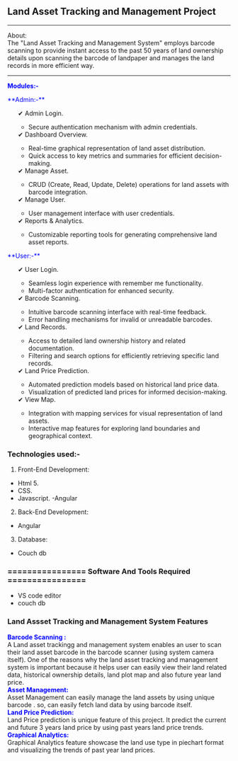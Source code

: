 <h2>Land Asset Tracking and Management Project</h2>

<hr>
<bold>About:</bold><br>
The "Land Asset Tracking and Management System" employs barcode scanning to provide instant access to the past 50 years of land ownership details upon scanning the barcode of landpaper and manages the land records in more efficient way.
<hr>

<span style="color:blue">**Modules:-**</span><br>
<p><span style="color:blue">**Admin:-**</span></p>
<ul>
    <span>&#10004;</span> Admin Login.
        <ul>
            <li>Secure authentication mechanism with admin credentials.</li>
        </ul>
    <span>&#10004;</span> Dashboard Overview.
        <ul>
            <li>Real-time graphical representation of land asset distribution.</li>
            <li>Quick access to key metrics and summaries for efficient decision-making.</li>
        </ul>
    <span>&#10004;</span> Manage Asset.
        <ul>
            <li>CRUD (Create, Read, Update, Delete) operations for land assets with barcode integration.</li>
        </ul>
    <span>&#10004;</span> Manage User.
        <ul>
            <li>User management interface with user credentials.</li>
        </ul>
    <span>&#10004;</span> Reports & Analytics.
        <ul>
            <li>Customizable reporting tools for generating comprehensive land asset reports.</li>
        </ul>
</ul>

<p><span style="color:blue">**User:-**</span></p>
<ul>
    <span>&#10004;</span> User Login.
        <ul>
            <li>Seamless login experience with remember me functionality.</li>
            <li>Multi-factor authentication for enhanced security.</li>
        </ul>
    <span>&#10004;</span> Barcode Scanning.
        <ul>
            <li>Intuitive barcode scanning interface with real-time feedback.</li>
            <li>Error handling mechanisms for invalid or unreadable barcodes.</li>
        </ul>
    <span>&#10004;</span> Land Records.
        <ul>
            <li>Access to detailed land ownership history and related documentation.</li>
            <li>Filtering and search options for efficiently retrieving specific land records.</li>
        </ul>
    <span>&#10004;</span> Land Price Prediction.
        <ul>
            <li>Automated prediction models based on historical land price data.</li>
            <li>Visualization of predicted land prices for informed decision-making.</li>
        </ul>
    <span>&#10004;</span> View Map.
        <ul>
            <li>Integration with mapping services for visual representation of land assets.</li>
            <li>Interactive map features for exploring land boundaries and geographical context.</li>
        </ul>
</ul>



### Technologies used:-
1. Front-End Development:
- Html 5.
- CSS.
- Javascript.
-Angular

2. Back-End Development:
- Angular

3. Database:
- Couch db

### ================ Software And Tools Required ================
- VS code editor
- couch db




### Land Assset Tracking and Management System Features 
<span style="color:blue">**Barcode Scanning :**</span><br>
       A Land asset trackingg and management system enables an user to scan their land asset barcode in the barcode scanner (using system camera itself).
       One of the reasons why the land asset tracking and management system is important because it helps user can easily view their land related data, historical ownership details, land plot map and also future year land price.<br>
<span style="color:blue">**Asset Management:**</span><br>
      Asset Management can easily manage the land assets by using unique barcode . so, can easily fetch land data by using barcode itself.<br>
<span style="color:blue">**Land Price Prediction:**</span><br>
     Land Price prediction is unique feature of this project. It predict the current and future 3 years land price by using past years land price trends.<br>
<span style="color:blue">**Graphical Analytics:**</span><br>
     Graphical Analytics feature showcase the land use type in piechart format and visualizing the trends of past year land prices.





